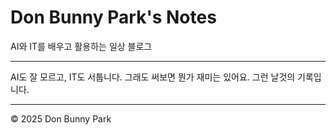 # Don Bunny Park's Notes

AI와 IT를 배우고 활용하는 일상 블로그

***
AI도 잘 모르고, IT도 서툽니다.
그래도 써보면 뭔가 재미는 있어요.
그런 날것의 기록입니다.
***

© 2025 Don Bunny Park
